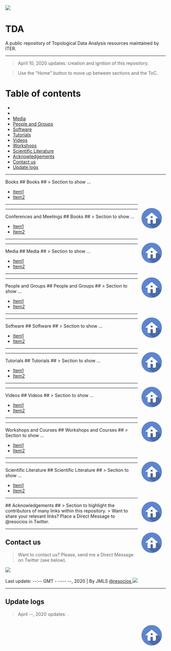 <!-- ------------------ HEADER ------------------ -->
<!-- Developed and maintained by Jos&eacute; Miguel Lorenzo Salazar
<!-- Researcher on Human Genetics working at the Genomics Division
<!-- of the Institute of Technology an Renewable Energy (ITER)
<!-- Tenerife, Canary Islands, SPAIN
<!-- See the "Contact us" section to collaborate with us to growth
<!-- this repository. ;=)

<!-- ------------------ SECTION ------------------ -->
<p align="left">
  <a href="https://www.iter.es" title="Instituto Tecnológico y de Energ&iacute;as Renovables (ITER) / Institute of Technology and Renewable Energy (ITER)">
    <img src="https://www.iter.es/wp-content/uploads/2016/05/logo.png" width="30%" />
  </a>
</p>

# TDA
A public repository of Topological Data Analysis resources maintained by ITER.

<hr>
<!-- ------------------ SECTION ------------------ -->

> April 10, 2020 updates: creation and ignition of this repository.

> Use the "Home" button to move up between sections and the ToC.

# Table of contents #
<ul>
  <li><a href="#Books"></a></li>
  <li><a href="#Conferences and Meetings"></a></li>
  <li><a href="#Media">Media</a></li>
  <li><a href="#People and Groups">People and Groups</a></li>
  <li><a href="#Software">Software</a></li>
  <li><a href="#Tutorials">Tutorials</a></li>
  <li><a href="#Videos">Videos</a></li>
  <li><a href="#Workshops and Courses">Workshops</a></li>
  <li><a href="#Scientific Literature">Scientific Literature</a></li>
  <li><a href="#Acknowledgements">Acknowledgements</a></li>
  <li><a href="#Contact us">Contact us</a></li>
  <li><a href="#Update logs">Update logs</a></li>
  </ul>

<hr>
<!-- ------------------ SECTION ------------------ -->
<a name="Books">Books</a>
## Books ##
> Section to show ...

[]()
[]()
[]()
[]()

<ul>
<li><a href="">Item1</a></li>
<li><a href="">Item2</a></li>
</ul>

<p align="right">
  <a href="#covid-19" title="Up">
    <img src="https://github.com/genomicsITER/TDA/blob/master/images/home-icon.png" style="float: right; margin: 10px; padding: 2px;" />
  </a>
</p>
<hr>

<hr>
<!-- ------------------ SECTION ------------------ -->
<a name="Conferences and Meetings">Conferences and Meetings</a>
## Books ##
> Section to show ...

[]()
[]()
[]()
[]()

<ul>
<li><a href="">Item1</a></li>
<li><a href="">Item2</a></li>
</ul>

<p align="right">
  <a href="#covid-19" title="Up">
    <img src="https://github.com/genomicsITER/TDA/blob/master/images/home-icon.png" style="float: right; margin: 10px; padding: 2px;" />
  </a>
</p>
<hr>

<hr>
<!-- ------------------ SECTION ------------------ -->
<a name="Media">Media</a>
## Media ##
> Section to show ...

[]()
[]()
[]()
[]()

<ul>
<li><a href="">Item1</a></li>
<li><a href="">Item2</a></li>
</ul>

<p align="right">
  <a href="#covid-19" title="Up">
    <img src="https://github.com/genomicsITER/TDA/blob/master/images/home-icon.png" style="float: right; margin: 10px; padding: 2px;" />
  </a>
</p>
<hr>

<hr>
<!-- ------------------ SECTION ------------------ -->
<a name="People and Groups">People and Groups</a>
## People and Groups ##
> Section to show ...

[]()
[]()
[]()
[]()

<ul>
<li><a href="">Item1</a></li>
<li><a href="">Item2</a></li>
</ul>

<p align="right">
  <a href="#covid-19" title="Up">
    <img src="https://github.com/genomicsITER/TDA/blob/master/images/home-icon.png" style="float: right; margin: 10px; padding: 2px;" />
  </a>
</p>
<hr>

<hr>
<!-- ------------------ SECTION ------------------ -->
<a name="Software">Software</a>
## Software ##
> Section to show ...

[]()
[]()
[]()
[]()

<ul>
<li><a href="">Item1</a></li>
<li><a href="">Item2</a></li>
</ul>

<p align="right">
  <a href="#covid-19" title="Up">
    <img src="https://github.com/genomicsITER/TDA/blob/master/images/home-icon.png" style="float: right; margin: 10px; padding: 2px;" />
  </a>
</p>
<hr>

<hr>
<!-- ------------------ SECTION ------------------ -->
<a name="Tutorials">Tutorials</a>
## Tutorials ##
> Section to show ...

[]()
[]()
[]()
[]()

<ul>
<li><a href="">Item1</a></li>
<li><a href="">Item2</a></li>
</ul>

<p align="right">
  <a href="#covid-19" title="Up">
    <img src="https://github.com/genomicsITER/TDA/blob/master/images/home-icon.png" style="float: right; margin: 10px; padding: 2px;" />
  </a>
</p>
<hr>

<hr>
<!-- ------------------ SECTION ------------------ -->
<a name="Videos">Videos</a>
## Videos ##
> Section to show ...

[]()
[]()
[]()
[]()

<ul>
<li><a href="">Item1</a></li>
<li><a href="">Item2</a></li>
</ul>

<p align="right">
  <a href="#covid-19" title="Up">
    <img src="https://github.com/genomicsITER/TDA/blob/master/images/home-icon.png" style="float: right; margin: 10px; padding: 2px;" />
  </a>
</p>
<hr>

<hr>
<!-- ------------------ SECTION ------------------ -->
<a name="Workshops and Courses">Workshops and Courses</a>
## Workshops and Courses ##
> Section to show ...

[]()
[]()
[]()
[]()

<ul>
<li><a href="">Item1</a></li>
<li><a href="">Item2</a></li>
</ul>

<p align="right">
  <a href="#covid-19" title="Up">
    <img src="https://github.com/genomicsITER/TDA/blob/master/images/home-icon.png" style="float: right; margin: 10px; padding: 2px;" />
  </a>
</p>
<hr>

<hr>
<!-- ------------------ SECTION ------------------ -->
<a name="Scientific Literature">Scientific Literature</a>
## Scientific Literature ##
> Section to show ...

[]()
[]()
[]()
[]()

<ul>
<li><a href="">Item1</a></li>
<li><a href="">Item2</a></li>
</ul>

<p align="right">
  <a href="#covid-19" title="Up">
    <img src="https://github.com/genomicsITER/TDA/blob/master/images/home-icon.png" style="float: right; margin: 10px; padding: 2px;" />
  </a>
</p>

<hr>
<!-- ------------------ SECTION ------------------ -->
<a name="Acknowledgements"></a>
## Acknowledgements ##
> Section to highlight the contributors of many links within this repository.
> Want to share your relevant links? Place a Direct Message to @resocios in Twitter.

<p align="right">
  <a href="#covid-19" title="Up">
    <img src="https://github.com/genomicsITER/TDA/blob/master/images/home-icon.png" style="float: right; margin: 10px; padding: 2px;" />
  </a>
</p>

<hr>
<!-- ------------------ SECTION ------------------ -->

<a name="Contact us"></a>
## Contact us ##
> Want to contact us? Please, send me a Direct Message on Twitter (see below).

 <p align="left">
  <a href="https://www.iter.es/areas/area-genomica/" title="Contact us at the Genomics Division of the Institute of Technology and Renewable Energy (ITER), Tenerife, Canary Islands, Spain">
    <img src="https://www.iter.es/wp-content/uploads/2016/05/logo.png" width="30%" /> 
  </a>
</p>

Last update: --:-- GMT - ---- --, 2020     |     By JMLS <a href="https://twitter.com/resocios" title="Follow to @resocios on Twitter" >@resocios <img src="https://github.com/genomicsITER/COVID-19/blob/master/images/Twitter_Social_Icon_Circle_Color.png" width="32px" /></a>

<hr>
<!-- ------------------ SECTION ------------------ -->

<a name="Update logs"></a>
## Update logs ##
> April --, 2020 updates: .

<p align="right">
  <a href="#covid-19" title="Up">
    <img src="https://github.com/genomicsITER/TDA/blob/master/images/home-icon.png" style="float: right; margin: 10px; padding: 2px;" />
  </a>
</p>
